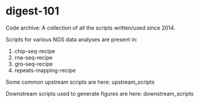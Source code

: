 # digest-101
Code archive: A collection of all the scripts written/used since 2014.

Scripts for various NGS data analyses are present in:
1. chip-seq-recipe
2. rna-seq-recipe
3. gro-seq-recipe
4. repeats-mapping-recipe

Some common upstream scripts are here:
upstream_scripts

Downstream scripts used to generate figures are here:
downstream_scripts
